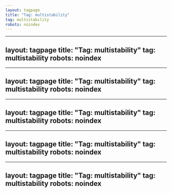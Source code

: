 ```yaml
---
layout: tagpage
title: "Tag: multistability"
tag: multistability
robots: noindex
---
```

---
layout: tagpage
title: "Tag: multistability"
tag: multistability
robots: noindex
---
---
layout: tagpage
title: "Tag: multistability"
tag: multistability
robots: noindex
---
---
layout: tagpage
title: "Tag: multistability"
tag: multistability
robots: noindex
---
---
layout: tagpage
title: "Tag: multistability"
tag: multistability
robots: noindex
---
---
layout: tagpage
title: "Tag: multistability"
tag: multistability
robots: noindex
---
